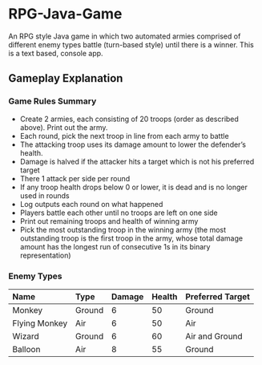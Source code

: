 # RPG-Java-Game
An RPG style Java game in which two automated armies comprised of different enemy types battle (turn-based style) until there is a winner. This is a text based, console app.

## Gameplay Explanation

### Game Rules Summary
- Create 2 armies, each consisting of 20 troops (order as described above). Print out the army.
- Each round, pick the next troop in line from each army to battle
- The attacking troop uses its damage amount to lower the defender’s health.
- Damage is halved if the attacker hits a target which is not his preferred target
- There 1 attack per side per round
- If any troop health drops below 0 or lower, it is dead and is no longer used in rounds
- Log outputs each round on what happened
- Players battle each other until no troops are left on one side
- Print out remaining troops and health of winning army 
- Pick the most outstanding troop in the winning army (the most outstanding troop is the first troop in the army, whose total damage amount has the longest run of consecutive 1s in its binary representation)

### Enemy Types
| Name | Type | Damage | Health | Preferred Target |
| :------------- | :------------- | :------------- | :------------- | :------------- |
| Monkey | Ground | 6 | 50 | Ground |
| Flying Monkey | Air | 6 | 50 | Air |
| Wizard | Ground | 6 | 60 | Air and Ground |
| Balloon | Air | 8 | 55 | Ground |
